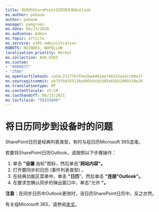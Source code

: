 ```yaml
---
title: 将你的SharePoint日历同步到Outlook
ms.author: pebaum
author: pebaum
manager: pamgreen
ms.date: 04/21/2020
ms.audience: Admin
ms.topic: article
ms.service: o365-administration
ROBOTS: NOINDEX, NOFOLLOW
localization_priority: Normal
ms.collection: Adm_O365
ms.custom:
- "9000677"
- "2586"
ms.openlocfilehash: ca2ec22177b3fbe2ba4d82ae7482e3a1dcc00a37
ms.sourcegitcommit: ab75f66355116e995b3cb5505465b31989339e28
ms.translationtype: MT
ms.contentlocale: zh-CN
ms.lasthandoff: 08/13/2021
ms.locfileid: "58331649"
---
```

# <a name="issues-synchronizing-your-calendar-to-devices"></a>将日历同步到设备时的问题

SharePoint日历是经典列表类型，有时与组日历Microsoft 365混淆。

若要将SharePoint日历Outlook，请按照以下步骤操作：

1. 单击 **"设置** 齿轮"图标，然后单击"**网站内容"。**
2. 打开要同步的日历 (事件列表类型) 。
3. 在经典功能区菜单中，单击 **"日历**"，然后单击 **"连接"Outlook"。**
4. 在要求您确认同步的弹出窗口中，单击"允许 **"。**

**注意**：在同步日历中Outlook更改时，该日历SharePoint日历中，反之亦然。

有关组Microsoft 365，请参阅[本文](https://support.office.com/article/Learn-about-Office-365-groups-b565caa1-5c40-40ef-9915-60fdb2d97fa2)。
